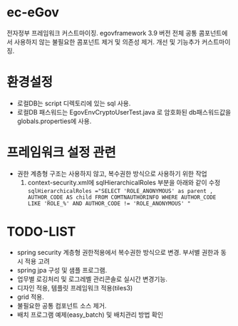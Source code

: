 # ec-eGov
전자정부 프레임워크 커스트마이징.
egovframework 3.9 버전 전체 공통 콤포넌트에서 사용하지 않는 불필요한 콤포넌트 제거 및 의존성 제거.
개선 및 기능추가 커스트마이징.

# 환경설정
  * 로컬DB는 script 디렉토리에 있는 sql 사용.
  * 로컬DB 패스워드는 EgovEnvCryptoUserTest.java 로 암호화된 db패스워드값을 globals.properties에 사용.
# 프레임워크 설정 관련
  * 권한 계층형 구조는 사용하지 않고, 복수권한 방식으로 사용하기 위한 작업
    1. context-security.xml에 sqlHierarchicalRoles 부분을 아래와 같이 수정
       `
       sqlHierarchicalRoles ="SELECT 'ROLE_ANONYMOUS' as parent
								     , AUTHOR_CODE AS child
								  FROM COMTNAUTHORINFO
								 WHERE AUTHOR_CODE LIKE 'ROLE_%'
								   AND AUTHOR_CODE != 'ROLE_ANONYMOUS' "
       `
# TODO-LIST
  * spring security 계층형 권한적용에서 복수권한 방식으로 변경. 부서별 권한과 동시 적용 고려
  * spring jpa 구성 및 샘플 프로그램.
  * 업무별 로깅처리 및 로그레벨 관리콘솔로 실시간 변경기능.
  * 디자인 적용, 템플릿 프레임워크 적용(tiles3)
  * grid 적용.
  * 불필요한 공통 컴포넌트 소스 제거.
  * 배치 프로그램 예제(easy_batch) 및 배치관리 방법 확인

